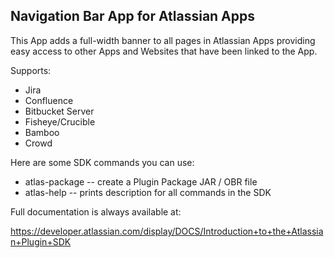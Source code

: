 ## Navigation Bar App for Atlassian Apps

This App adds a full-width banner to all pages in Atlassian Apps providing easy access to other Apps and Websites that have been linked to the App.

Supports:

* Jira
* Confluence
* Bitbucket Server
* Fisheye/Crucible
* Bamboo
* Crowd

Here are some SDK commands you can use:

* atlas-package -- create a Plugin Package JAR / OBR file
* atlas-help  -- prints description for all commands in the SDK

Full documentation is always available at:

https://developer.atlassian.com/display/DOCS/Introduction+to+the+Atlassian+Plugin+SDK
